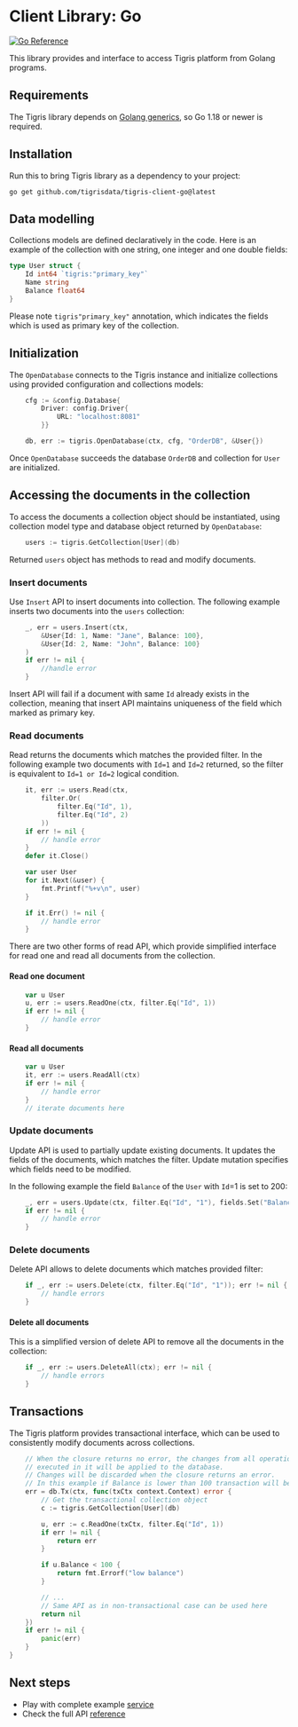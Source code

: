 # Client Library: Go

[![Go Reference](https://pkg.go.dev/badge/github.com/tigrisdata/tigris-client-go.svg)](https://pkg.go.dev/github.com/tigrisdata/tigris-client-go)

This library provides and interface to access Tigris platform from Golang programs.

## Requirements

The Tigris library depends on [Golang generics](https://go.dev/doc/tutorial/generics), so Go 1.18 or newer is required.

## Installation

Run this to bring Tigris library as a dependency to your project:

```shell
go get github.com/tigrisdata/tigris-client-go@latest
```

## Data modelling

Collections models are defined declaratively in the code. Here is an example
of the collection with one string, one integer and one double fields:

```go
type User struct {
    Id int64 `tigris:"primary_key"`
    Name string
	Balance float64
}
```

Please note `tigris"primary_key"` annotation, which indicates the fields which is
used as primary key of the collection.

## Initialization

The `OpenDatabase` connects to the Tigris instance and initialize collections
using provided configuration and collections models:

```go
	cfg := &config.Database{
	    Driver: config.Driver{
			URL: "localhost:8081"
		}}

	db, err := tigris.OpenDatabase(ctx, cfg, "OrderDB", &User{})
```

Once `OpenDatabase` succeeds the database `OrderDB` and
collection for `User` are initialized.

## Accessing the documents in the collection

To access the documents a collection object should be instantiated,
using collection model type and database object returned by `OpenDatabase`:

```go
	users := tigris.GetCollection[User](db)
```

Returned `users` object has methods to read and modify documents.

### Insert documents

Use `Insert` API to insert documents into collection.
The following example inserts two documents into the `users` collection:

```go
    _, err = users.Insert(ctx,
		&User{Id: 1, Name: "Jane", Balance: 100},
        &User{Id: 2, Name: "John", Balance: 100}
	)
    if err != nil {
		//handle error
    }
```

Insert API will fail if a document with same `Id` already exists in the collection,
meaning that insert API maintains uniqueness of the field which marked as primary key.

### Read documents

Read returns the documents which matches the provided filter.
In the following example two documents with `Id=1` and `Id=2` returned,
so the filter is equivalent to `Id=1 or Id=2` logical condition.

```go
	it, err := users.Read(ctx,
		filter.Or(
			filter.Eq("Id", 1),
			filter.Eq("Id", 2)
		))
    if err != nil {
		// handle error
    }
	defer it.Close()

    var user User
    for it.Next(&user) {
        fmt.Printf("%+v\n", user)
	}

    if it.Err() != nil {
		// handle error
    }
```

There are two other forms of read API, which provide simplified interface for
read one and read all documents from the collection.

#### Read one document

```go
    var u User
    u, err := users.ReadOne(ctx, filter.Eq("Id", 1))
    if err != nil {
        // handle error
    }
```

#### Read all documents

```go
    var u User
    it, err := users.ReadAll(ctx)
    if err != nil {
        // handle error
    }
	// iterate documents here
```

### Update documents

Update API is used to partially update existing documents.
It updates the fields of the documents, which matches the filter.
Update mutation specifies which fields need to be modified.

In the following example the field `Balance` of the `User` with `Id`=1
is set to 200:

```go
	_, err = users.Update(ctx, filter.Eq("Id", "1"), fields.Set("Balance", 200))
	if err != nil {
		// handle error
	}
```

### Delete documents

Delete API allows to delete documents which matches provided filter:

```go
    if _, err := users.Delete(ctx, filter.Eq("Id", "1")); err != nil {
		// handle errors
	}
```

#### Delete all documents

This is a simplified version of delete API to remove all the documents
in the collection:

```go
    if _, err := users.DeleteAll(ctx); err != nil {
        // handle errors
    }
```

## Transactions

The Tigris platform provides transactional interface, which can be used to
consistently modify documents across collections.

```go
	// When the closure returns no error, the changes from all operations
	// executed in it will be applied to the database.
	// Changes will be discarded when the closure returns an error.
	// In this example if Balance is lower than 100 transaction will be rolled back
	err = db.Tx(ctx, func(txCtx context.Context) error {
		// Get the transactional collection object
		c := tigris.GetCollection[User](db)

		u, err := c.ReadOne(txCtx, filter.Eq("Id", 1))
		if err != nil {
			return err
		}

		if u.Balance < 100 {
			return fmt.Errorf("low balance")
		}

		// ...
		// Same API as in non-transactional case can be used here
		return nil
	})
	if err != nil {
		panic(err)
	}
}
```

## Next steps

- Play with complete example [service](https://github.com/tigrisdata/tigris-started-go)
- Check the full API [reference](https://pkg.go.dev/github.com/tigrisdata/tigris-client-go)
